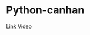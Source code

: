 # Python-canhan
<a href="https://drive.google.com/file/d/1Ez7HTP1eo4X773eKoz9L-LFBV4KeJRXr/view?usp=sharing">Link Video</a>

